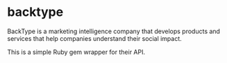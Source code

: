 backtype
=======

BackType is a marketing intelligence company that develops products and services that help companies understand their social impact.

This is a simple Ruby gem wrapper for their API.
